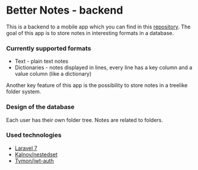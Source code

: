 # Better Notes - backend
This is a backend to a mobile app which you can find in this [repository](https://github.com/Mar-Los/Better_Notes-frontend). The goal of this app is to store notes in interesting formats in a database.

### Currently supported formats
- Text - plain text notes
- Dictionaries - notes displayed in lines, every line has a key column and a value column (like a dictionary)

Another key feature of this app is the possibility to store notes in a treelike folder system.

### Design of the database
Each user has their own folder tree. Notes are related to folders.

### Used technologies
- [Laravel 7](https://laravel.com/)
- [Kalnoy/nestedset](https://github.com/lazychaser/laravel-nestedset)
- [Tymon/jwt-auth](https://github.com/tymondesigns/jwt-auth)